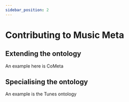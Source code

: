 ```yaml
---
sidebar_position: 2
---
```


# Contributing to Music Meta

## Extending the ontology

An example here is CoMeta

## Specialising the ontology

An example is the Tunes ontology